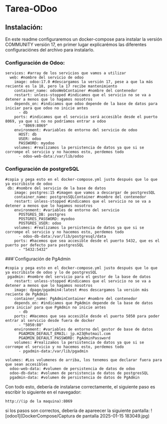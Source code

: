 # Tarea-ODoo

## Instalación:

En este readme configuraremos un docker-compose para instalar la versión COMMUNITY versión 17, en 
primer lugar explicarémos las diferentes configuraciónes del archivo para instalarlo.

### Configuración de Odoo:

```
services: #array de los servicios que vamos a utilizar
  web: #nombre del servicio de odoo
    image: odoo:17.0 #descargamos la versión 17, pese a que la más reciente es la 18, pero la 17 recibe mantenimiento
    container_name: odooWebContainer #nombre del contenedor
    restart: unless-stopped #indicamos que el servicio no se va a detener a menos que lo hagamos nosotros
    depends_on: #indicamos que odoo depende de la base de datos para iniciar para que odoo no inicie antes
      - db
    ports: #indicamos que el servicio será accesible desde el puerto 8069, ya que si no no podríamos entrar a odoo
      - "8069:8069"
    environment: #variables de entorno del servicio de odoo
      HOST: db
      USER: odoo
      PASSWORD: myodoo
    volumes: #realizamos la persistencia de datos ya que si se corrompe el servicio y no hacemos esto, perdemos todo
      - odoo-web-data:/var/lib/odoo
```

### Configuración de postgreSQL
```
#copia y pega esto en el docker-compose.yml justo después que lo que ya escribiste de odoo
 db: #nombre del servicio de la base de datos
    image: postgres:15 #imagen que vamos a descargar de postgresSQL
    container_name: postgresSQLContainer #nombre del contenedor
    restart: unless-stopped #indicamos que el servicio no se va a detener a menos que lo hagamos nosotros
    environment: #variables de entorno del servicio
      POSTGRES_DB: postgres
      POSTGRES_PASSWORD: myodoo
      POSTGRES_USER: odoo
    volumes: #realizamos la persistencia de datos ya que si se corrompe el servicio y no hacemos esto, perdemos todo
      - odoo-db-data:/var/lib/postgresql/data
    ports: #hacemos que sea accesible desde el puerto 5432, que es el puerto por defecto para postgresSQL
      - "5432:5432"
```


###´Configuración de PgAdmin
```
#copia y pega esto en el docker-compose.yml justo después que lo que ya escribiste de odoo y lo de postgresSQL
 pgadmin: #nombre del servicio para el gestor de la base de datos
    restart: unless-stopped #indicamos que el servicio no se va a detener a menos que lo hagamos nosotros
    image: dpage/pgadmin4:latest #nos descargamos la versión más reciente de PgAdmin
    container_name: PgAdminContainer #nombre del contenedor
    depends_on: #indicamos que PgAdmin depende de la base de datos para iniciar para que PgAdmin no inicie antes
      - db
    ports: #Hacemos que sea accesible desde el puerto 5050 para poder entrar al servicio desde fuera de docker
      - "5050:80"
    environment: #variables de entorno del gestor de base de datos
      PGADMIN_DEFAULT_EMAIL: jp.m23@hotmail.com
      PGADMIN_DEFAULT_PASSWORD: PgAdminPassword
    volumes: #realizamos la persistencia de datos ya que si se corrompe el servicio y no hacemos esto, perdemos todo
      - pgadmin-data:/var/lib/pgadmin

volumes: #Los volumenes de arriba, los tenemos que declarar fuera para que sean accesibles
  odoo-web-data: #volumen de persistencia de datos de odoo
  odoo-db-data: #volumen de persistencia de datos de postgresSQL
  pgadmin-data: #volumen de persistencia de datos de PgAdmin
```

Con todo esto, debería de instalarse correctamente, el siguiente paso es escribir lo siguiente en el navegador:
```
http://(ip de la maquina):8069
```

si los pasos son correctos, debería de apareecer la siguiente pantalla:
![odoo1](DockerCompose/Captura de pantalla 2025-01-15 183049.jpg)

